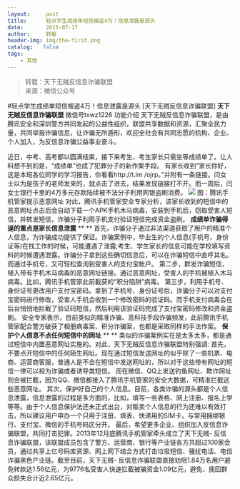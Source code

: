 ```yaml
---
layout:     post
title:      轻点学生成绩单短信被盗4万！信息泄露是源头
date:       2015-07-17
author:     转载
header-img: img/the-first.png
catalog:   false
tags:
    - 其他
---
```


<blockquote><p>转载：天下无贼反信息诈骗联盟<br>
来源：微信公众号</p></blockquote>

#轻点学生成绩单短信被盗4万！信息泄露是源头
[天下无贼反信息诈骗联盟]
**天下无贼反信息诈骗联盟**
微信号txwz1226
功能介绍
天下无贼反信息诈骗联盟，是由腾讯安全和深圳警方共同发起的公益性组织，联盟共享数据和资源，汇聚全民力量，共同举报诈骗信息，让诈骗无所遁形，欢迎全社会有共同志愿的机构、企业、个人加入，为反信息诈骗公益事业奋斗。

近日，中考、高考都以圆满结束，接下来考生、考生家长只需坐等成绩单了。让人料想不到的是，“成绩单”也成了犯罪分子的新作案手段。
有家长收到“家长你好，这是本班各位同学的学习报告，你看看http://t.im
/ojrp。”并附有一条链接。闫女士以为是孩子的老师发来的，就点击了进去，结果发现链接打不开。而一周后，闫女士银行卡里的4万多元存款陆续被不法分子利用网银盗刷消费。
![]({{site.baseurl}}/postimg/3Frx8wcpibSu0J4KlYkW5zzqDZbIOk3dMtb8Y0G0715S8LU1gqjc7yZgO0HlavcIExgVeRqYC4SIYpfldS8A3jg.jpeg)
图：腾讯手机管家提示恶意网址
对此，腾讯手机管家安全专家分析，该家长收到的短信中的恶意网址点击后会自动下载一个APK手机木马病毒，安装到手机后，窃取受害人短信，并转发短信，诈骗分子利用手机支付验证短信完成资金盗刷。
**成绩单诈骗得逞的重点是家长信息泄露**
**
**
首先，诈骗分子通过非法渠道获取了用户的精准个人信息，为诈骗成功提供了保证。诈骗案例中，毕业生的个人信息(手机号、身份证等)在找工作的时候，可能遭遇了泄露;考生、学生家长的信息可能在学校填写资料的时候遭遇泄露。诈骗分子拿到这些确切信息后，可以在诈骗短信中直呼其名。而通过手机号，又可轻松查询到受害人的支付宝帐户。
第二步，群发诈骗短信，植入带有手机木马病毒的恶意网址链接。通过恶意网址，受害人的手机被植入木马病毒。比如，腾讯手机管家此前截获的“积分陷阱”病毒。
第三步，利用手机号、身份证号更改用户支付宝密码。拿到了手机号、身份证号后，诈骗分子可以对支付宝密码进行修改，受害人手机会收到一个修改密码的验证码。而手机支付病毒会在后台悄悄地拦截了验证码短信，然后利用该验证码完成了支付宝密码修改和资金盗刷。
安全专家表示，目前类似的精准诈骗、高科技手段诈骗频发，此前腾讯手机管家配合警方破获了相册病毒案、积分诈骗案，也都是采取同样的手法作案。
**保护个人信息不点任何短信中的网址**
**
**
类似的诈骗案例实在是太多太多，都是通过短信中内置恶意网址实施的。对此，天下无贼反信息诈骗联盟特别强调:
首先，不要点开短信中的任何陌生网址。现在通过短信发送网址的似乎除了一些机票、电商、运营商客服，普通人是不会在短信中发送网址的，所以对于这些带有网址的短信一律可以视为诈骗或者诱导类短信。
而在微信、QQ上发送钓鱼网址、欺诈网址则会被拦截，因为QQ、微信都接入了腾讯手机管家的安全大数据，可精准拦截这些恶意网址。
其次，保护好自己的个人信息。目前，各类诈骗的源头都是个人信息泄露，信息泄露的过程是多方面的，比如，填写一些表格、网上注册、报名上学等等。由于个人信息保护法还未正式出台，对贩卖个人信息的行为还难以有效打击，所以建议用户申办一个只用于注册、填表、快递用的SIM卡，与常用捆绑银行、支付宝、微信的手机号码区分开。
最后，希望更多企业、组织加入反信息诈骗联盟，共同打击犯罪。2013年12月底腾讯手机管家牵头成立了天下无贼-
反信息诈骗联盟，该联盟成员包含了警方、运营商、银行等产业链各方共超过100家会员，通过共享上亿号码库资源、网上网下结合方式打击垃圾短信、骚扰电话、电信诈骗黑色产业链。截至目前，天下无贼-
反信息诈骗联盟直接劝阻1.84万名用户避免转款达1.56亿元，为9776名受害人快速拦截被骗资金1.09亿元，避免、挽回群众损失合计近2.65亿元。
